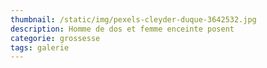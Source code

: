 ```yaml
---
thumbnail: /static/img/pexels-cleyder-duque-3642532.jpg
description: Homme de dos et femme enceinte posent
categorie: grossesse
tags: galerie
---
```

